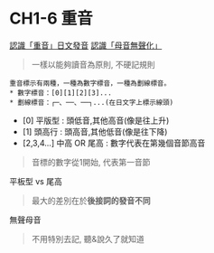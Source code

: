 # CH1-6 重音

[認識「重音」日文發音](http://www.sigure.tw/learn-japanese/intro/accent/134-accent)
[認識「母音無聲化」](http://www.sigure.tw/learn-japanese/intro/accent/135-boon)

> 一樣以能夠讀音為原則, 不硬記規則

```
重音標示有兩種，一種為數字標音，一種為劃線標音。
* 數字標音：[0][1][2][3]...
* 劃線標音：┌─、──、──┐...(在日文字上標示線頭)
```
 * [0] 平版型 : 頭低音,其他高音(像是往上升)
 * [1] 頭高行 : 頭高音,其他低音(像是往下降)
 * [2,3,4...] 中高 OR 尾高 : 數字代表在第幾個音節高音

> 音標的數字從1開始, 代表第一音節

平板型 vs 尾高
> 最大的差別在於**後接詞的發音不同**

無聲母音

> 不用特別去記, 聽&說久了就知道
